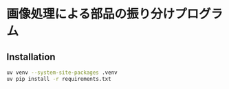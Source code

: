 # 画像処理による部品の振り分けプログラム

## Installation

```bash
uv venv --system-site-packages .venv
uv pip install -r requirements.txt 
```

